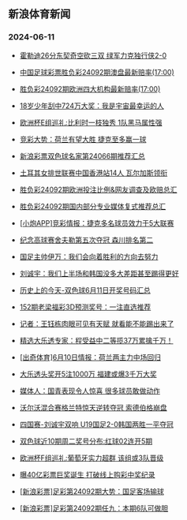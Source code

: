 ## 新浪体育新闻 
### 2024-06-11

+ [霍勒迪26分东契奇空砍三双 绿军力克独行侠2-0](https://sports.sina.com.cn/basketball/nba/2024-06-10/doc-inayfkfm9449931.shtml)

+ [中国足球彩票胜负彩24092期澳盘最新赔率(17:00)](https://sports.sina.com.cn/l/2024-06-10/doc-inayfcxp9523033.shtml)

+ [胜负彩24092期欧洲四大机构最新赔率(17:00)](https://sports.sina.com.cn/l/2024-06-10/doc-inayfcxp9523416.shtml)

+ [18岁少年刮中724万大奖：我是宇宙最幸运的人](https://sports.sina.com.cn/l/2024-06-10/doc-inayexrr9648398.shtml)

+ [欧洲杯E组巡礼:比利时一枝独秀 1队黑马属性强](https://sports.sina.com.cn/l/2024-06-10/doc-inayexrq5265937.shtml)

+ [竞彩大势：荷兰有望大胜 捷克至多赢一球](https://sports.sina.com.cn/l/2024-06-10/doc-inayfcxp9519945.shtml)

+ [新浪彩票双色球名家第24066期推荐汇总](https://sports.sina.com.cn/l/2024-06-10/doc-inayfqpi9357836.shtml)

+ [土耳其女排世联赛中国香港站14人 瓦尔加斯领衔](https://sports.sina.com.cn/others/volleyball/2024-06-10/doc-inayfcxn5166901.shtml)

+ [胜负彩24092期欧洲投注比例&网友调查及欧赔总汇](https://sports.sina.com.cn/l/2024-06-10/doc-inayfcxn5145605.shtml)

+ [胜负彩24092期国内部分专业媒体复式推荐总汇](https://sports.sina.com.cn/l/2024-06-10/doc-inayfuve4861401.shtml)

+ [[小炮APP]竞彩情报：捷克多名球员效力于5大联赛](https://sports.sina.com.cn/l/2024-06-10/doc-inayfkfk5054214.shtml)

+ [纪念高球赛舍夫勒第五次夺冠 森川排名第二](https://sports.sina.com.cn/golf/pgatour/2024-06-10/doc-inayfcxn5158926.shtml)

+ [国足主帅伊万：我们会向着胜利的方向去努力](https://sports.sina.com.cn/china/national/2024-06-10/doc-inayhmsx8944674.shtml)

+ [刘诚宇：我们上半场和韩国没多大差距甚至踢得更好](https://sports.sina.com.cn/china/gqgs/2024-06-10/doc-inayhmsw4561297.shtml)

+ [历史上的今天-双色球6月11日开奖号码汇总](https://sports.sina.com.cn/l/2024-06-10/doc-inayfqph4973550.shtml)

+ [152期老梁福彩3D预测奖号：一注直选推荐](https://sports.sina.com.cn/l/2024-06-10/doc-inayfkfk5071882.shtml)

+ [记者：王钰栋肉眼可见有天赋 就看能不能踢出来了](https://sports.sina.com.cn/china/national/2024-06-10/doc-inayhmsx8946089.shtml)

+ [精选大乐透专家：程受益中二等揽37万累擒千万！](https://sports.sina.com.cn/l/2024-06-10/doc-inayfkfk5081282.shtml)

+ [[出奇体育]6月10日情报：荷兰两主力中场回归](https://sports.sina.com.cn/l/2024-06-10/doc-inayfuvf9247701.shtml)

+ [大乐透头奖开5注1000万 福建或爆3千万大奖](https://sports.sina.com.cn/l/2024-06-10/doc-inayhmsx8948145.shtml)

+ [媒体人：国青表现令人惊喜 很多球员敢做动作](https://sports.sina.com.cn/china/gqgs/2024-06-10/doc-inayhmsx8945107.shtml)

+ [沃尔沃混合赛格兰特惊天逆转夺冠 索德伯格崩盘](https://sports.sina.com.cn/golf/epgatour/2024-06-10/doc-inayfcxp9532768.shtml)

+ [四国赛-刘诚宇双响 U19国足2-0韩国两胜一平夺冠](https://sports.sina.com.cn/china/gqgs/2024-06-10/doc-inayhmsx8941622.shtml)

+ [双色球近10期周二奖号分布:红球02连开5期](https://sports.sina.com.cn/l/2024-06-10/doc-inayfqph4974084.shtml)

+ [欧洲杯F组巡礼:葡萄牙实力超群 该组或3队晋级](https://sports.sina.com.cn/l/2024-06-11/doc-inayihwn4172376.shtml)

+ [曝40亿彩票巨奖诞生 打破线上购彩中奖纪录](https://sports.sina.com.cn/l/2024-06-11/doc-inayihwp8552893.shtml)

+ [[新浪彩票]足彩第24092期大势：国足客场输球](https://sports.sina.com.cn/l/2024-06-11/doc-inayihwn4175805.shtml)

+ [[新浪彩票]足彩第24092期任九：本期6队可做胆](https://sports.sina.com.cn/l/2024-06-11/doc-inayihwp8561623.shtml)

